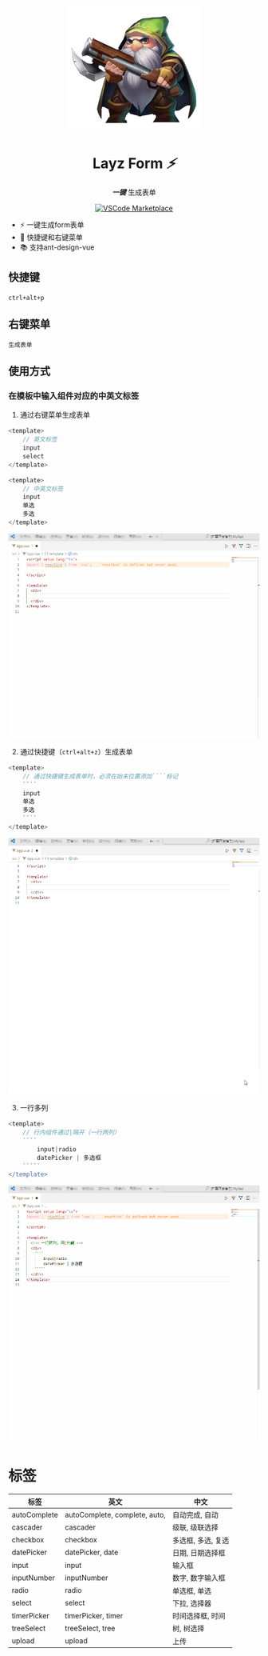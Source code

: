 <p align="center">
<img src="https://github.com/asnipera/gen-form/blob/main/src/assets/sniper.png?raw=true" />
</p>
<h1 align="center">
Layz Form <em> ⚡️</em>
</h1>
<p align="center">
 <em><b>一键</b></em> 生成表单
</o>
<center>
<a href="https://marketplace.visualstudio.com/items?itemName=liyan-sz.lazy-form" target="__blank">

![VSCode Marketplace](https://img.shields.io/vscode-marketplace/v/liyan-sz.lazy-form.svg?style=flat-square&label=vscode%20marketplace)

</a>
</center>

- ⚡️ 一键生成form表单
- 🚀 快捷键和右键菜单
- 📚 支持ant-design-vue

## 快捷键

`ctrl+alt+p`
## 右键菜单

`生成表单`



## 使用方式
### 在模板中输入组件对应的中英文标签

1. 通过右键菜单生成表单
```js
<template>
    // 英文标签
    input
    select
</template>
```
```js
<template>
    // 中英文标签
    input
    单选
    多选
</template>
```
<p>
<img alt="Demo" src="https://github.com/asnipera/gen-form/blob/main/src/assets/contextMenu.gif?raw=true">
</p>

2. 通过快捷键（`ctrl+alt+z`）生成表单
```js
<template>
    // 通过快捷键生成表单时，必须在始末位置添加````标记
    ````
    input
    单选
    多选
    ````
</template>
```

<p>
<img alt="Demo" src="https://github.com/asnipera/gen-form/blob/main/src/assets/shortcut.gif?raw=true">
</p>

3. 一行多列
```js
<template>
    // 行内组件通过|隔开（一行两列）
    ````
        input|radio
        datePicker | 多选框
    `````
</template>
```

<p>
<img alt="Demo" src="https://github.com/asnipera/gen-form/blob/main/src/assets/mutipleCol.gif?raw=true">
</p>

# 标签
|  标签   | 英文  | 中文  |
|  ----  | ----  |----  |
| autoComplete  | autoComplete, complete, auto, | 自动完成, 自动 |
| cascader  | cascader |级联, 级联选择 |
| checkbox  | checkbox |多选框, 多选, 复选 |
| datePicker  | datePicker, date |日期, 日期选择框 |
| input  | input |输入框 |
| inputNumber  | inputNumber | 数字, 数字输入框 |
| radio  | radio |单选框, 单选 |
| select  | select |下拉, 选择器 |
| timerPicker  | timerPicker, timer |时间选择框, 时间 |
| treeSelect  | treeSelect, tree |树, 树选择 |
| upload  | upload | 上传 |
